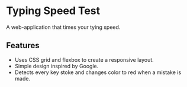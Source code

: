 # Typing Speed Test
A web-application that times your tying speed.

## Features
* Uses CSS grid and flexbox to create a responsive layout.
* Simple design inspired by Google.
* Detects every key stoke and changes color to red when a mistake is made.

